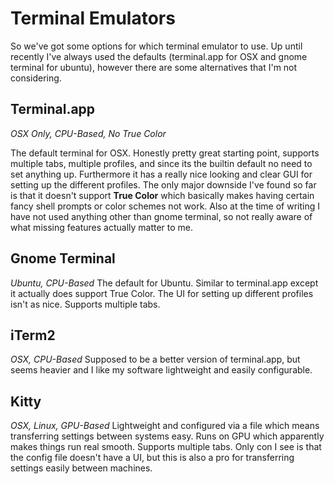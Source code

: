 
# Terminal Emulators

So we've got some options for which terminal emulator to use. Up until recently I've always used the defaults (terminal.app for OSX and gnome terminal for ubuntu), however there are some alternatives that I'm not considering.

## Terminal.app
*OSX Only, CPU-Based, No True Color*

The default terminal for OSX. Honestly pretty great starting point, supports multiple tabs, multiple profiles, and since its the builtin default no need to set anything up. Furthermore it has a really nice looking and clear GUI for setting up the different profiles. The only major downside I've found so far is that it doesn't support **True Color** which basically makes having certain fancy shell prompts or color schemes not work. Also at the time of writing I have not used anything other than gnome terminal, so not really aware of what missing features actually matter to me.

## Gnome Terminal
*Ubuntu, CPU-Based*
The default for Ubuntu. Similar to terminal.app except it actually does support True Color. The UI for setting up different profiles isn't as nice. Supports multiple tabs.

## iTerm2
*OSX, CPU-Based*
Supposed to be a better version of terminal.app, but seems heavier and I like my software lightweight and easily configurable.

## Kitty
*OSX, Linux, GPU-Based*
Lightweight and configured via a file which means transferring settings between systems easy. Runs on GPU which apparently makes things run real smooth. Supports multiple tabs. Only con I see is that the config file doesn't have a UI, but this is also a pro for transferring settings easily between machines.